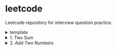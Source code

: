 # leetcode
Leetcode repository for interview question practice.

<details>
<summary>template</summary>

https://leetcode.com/problems/

solution

Runtime:   
Memory:

```js

```

</details>

<details>
<summary>1. Two Sum</summary>

https://leetcode.com/problems/two-sum/

Naive is using two for loops to iterate through every number combination.  
Optimal is using memory to store what you've seen before to check if you've previously seen the difference.

Runtime: O(n)  
Memory: O(n)

```js
/**
 * @param {number[]} nums
 * @param {number} target
 * @return {number[]}
 */
var twoSum = function(nums, target) {
    const numsObject = {};
    for (let i = 0; i<nums.length; i++){
        const difference = target-nums[i];
        if (difference in numsObject){
            return[i,numsObject[difference]];
        }
        numsObject[nums[i]] = i;
    }
    
};
```

</details>
<details>
<summary>2. Add Two Numbers</summary>

https://leetcode.com/problems/add-two-numbers/



Runtime: 
Memory:

```js

```

</details>


